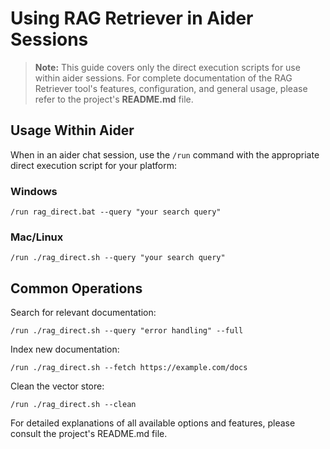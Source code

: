 # Using RAG Retriever in Aider Sessions

> **Note:** This guide covers only the direct execution scripts for use within aider sessions.
> For complete documentation of the RAG Retriever tool's features, configuration, and general usage,
> please refer to the project's **README.md** file.

## Usage Within Aider

When in an aider chat session, use the `/run` command with the appropriate direct execution script for your platform:

### Windows
```
/run rag_direct.bat --query "your search query"
```

### Mac/Linux
```
/run ./rag_direct.sh --query "your search query"
```

## Common Operations

Search for relevant documentation:
```
/run ./rag_direct.sh --query "error handling" --full
```

Index new documentation:
```
/run ./rag_direct.sh --fetch https://example.com/docs
```

Clean the vector store:
```
/run ./rag_direct.sh --clean
```

For detailed explanations of all available options and features, please consult the project's README.md file.
